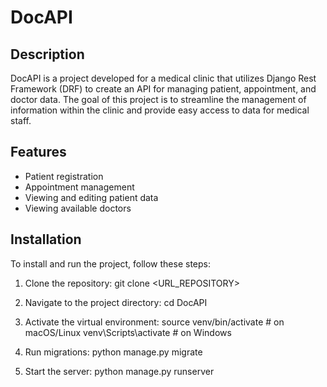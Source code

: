 # DocAPI

## Description
DocAPI is a project developed for a medical clinic that utilizes Django Rest Framework (DRF) to create an API for managing patient, appointment, and doctor data. 
The goal of this project is to streamline the management of information within the clinic and provide easy access to data for medical staff.

## Features
- Patient registration
- Appointment management
- Viewing and editing patient data
- Viewing available doctors

## Installation
To install and run the project, follow these steps:

1. Clone the repository:
   git clone <URL_REPOSITORY>
   
2. Navigate to the project directory:
   cd DocAPI
   
3. Activate the virtual environment:
   source venv/bin/activate  # on macOS/Linux
   venv\Scripts\activate  # on Windows

4. Run migrations:
   python manage.py migrate
   
6. Start the server:
   python manage.py runserver




